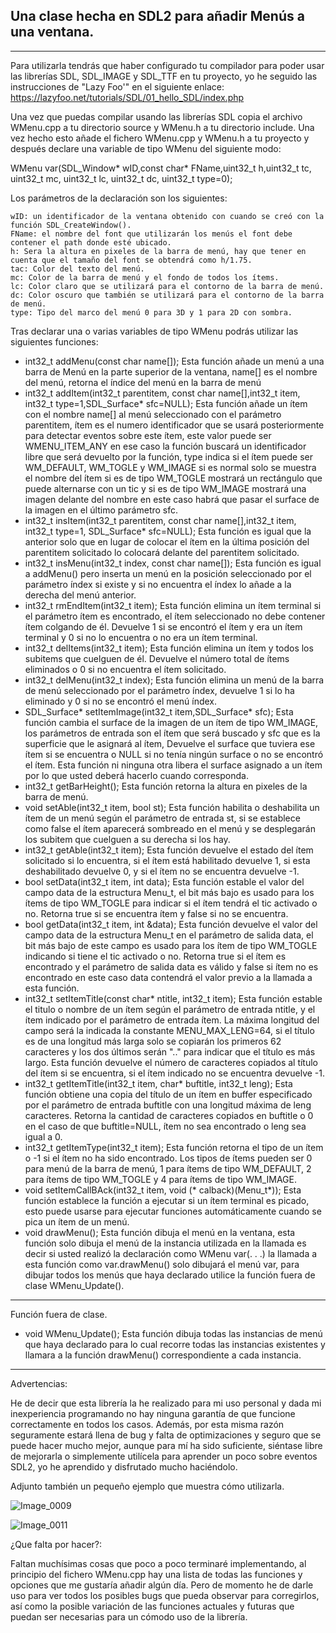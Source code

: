 ## Una clase hecha en SDL2 para añadir Menús a una ventana.
---------------------------------------------------------------------------------------------------
Para utilizarla tendrás que haber configurado tu compilador para poder usar las librerías SDL, SDL_IMAGE y SDL_TTF en tu proyecto, yo he seguido las instrucciones de "Lazy Foo'" en el siguiente enlace:
	https://lazyfoo.net/tutorials/SDL/01_hello_SDL/index.php
 
Una vez que puedas compilar usando las librerías SDL copia el archivo WMenu.cpp a tu directorio source y WMenu.h a tu directorio include.
Una vez hecho esto añade el fichero WMenu.cpp y WMenu.h a tu proyecto y después declare una variable de tipo WMenu del siguiente modo:

WMenu var(SDL_Window* wID,const char* FName,uint32_t h,uint32_t tc, uint32_t mc, uint32_t lc, uint32_t dc, uint32_t type=0);

Los parámetros de la declaración son los siguientes:


	wID: un identificador de la ventana obtenido con cuando se creó con la función SDL_CreateWindow().
	FName: el nombre del font que utilizarán los menús el font debe contener el path donde esté ubicado.
	h: Sera la altura en pixeles de la barra de menú, hay que tener en cuenta que el tamaño del font se obtendrá como h/1.75.
	tac: Color del texto del menú.
	mc: Color de la barra de menú y el fondo de todos los ítems.
	lc: Color claro que se utilizará para el contorno de la barra de menú.
	dc: Color oscuro que también se utilizará para el contorno de la barra de menú.
	type: Tipo del marco del menú 0 para 3D y 1 para 2D con sombra.
 
Tras declarar una o varias variables de tipo WMenu podrás utilizar las siguientes funciones:
  -	int32_t addMenu(const char name[]);
			Esta función añade un menú a una barra de Menú en la parte superior de la ventana, name[] es el nombre del menú, retorna el índice del menú en la barra de menú
  -	int32_t addItem(int32_t parentitem, const char name[],int32_t item, int32_t type=1,SDL_Surface* sfc=NULL);
			Esta función añade un ítem con el nombre name[] al menú seleccionado con el parámetro parentitem, ítem es el numero identificador que se usará posteriormente para detectar eventos sobre este ítem, este valor puede ser WMENU_ITEM_ANY en ese caso la función buscará un identificador libre que será devuelto por la función, type indica si el ítem puede ser WM_DEFAULT, WM_TOGLE y WM_IMAGE si es normal solo se muestra el nombre del ítem si es de tipo WM_TOGLE mostrará un rectángulo que puede alternarse con un tic y si es de tipo WM_IMAGE mostrará una imagen delante del nombre en este caso habrá que pasar el surface de la imagen en el último parámetro sfc.
  -	int32_t insItem(int32_t parentitem, const char name[],int32_t item, int32_t type=1, SDL_Surface* sfc=NULL);
			Esta función es igual que la anterior solo que en lugar de colocar el ítem en la última posición del parentitem solicitado lo colocará delante del parentitem solicitado.
  -	int32_t insMenu(int32_t index, const char name[]);
			Esta función es igual a addMenu() pero inserta un menú en la posición seleccionado por el parámetro índex si existe y si no encuentra el índex lo añade a la derecha del menú anterior.
  -	int32_t rmEndItem(int32_t item);
			Esta función elimina un ítem terminal si el parámetro ítem es encontrado, el ítem seleccionado no debe contener ítem colgando de él. Devuelve 1 si se encontró el ítem y era un ítem terminal y 0 si no lo encuentra o no era un ítem terminal.
  -	int32_t delItems(int32_t item);
			Esta función elimina un ítem y todos los subitems que cuelguen de él. Devuelve el número total de ítems eliminados o 0 si no encuentra el ítem solicitado.
  -	int32_t delMenu(int32_t index);
			Esta función elimina un menú de la barra de menú seleccionado por el parámetro índex, devuelve 1 si lo ha eliminado y 0 si no se encontró el menú índex.
  -	SDL_Surface* setItemImage(int32_t item,SDL_Surface* sfc);
			Esta función cambia el surface de la imagen de un ítem de tipo WM_IMAGE, los parámetros de entrada son el ítem que será buscado y sfc que es la superficie que le asignará al ítem, Devuelve el surface que tuviera ese ítem si se encuentra o NULL si no tenía ningún surface o no se encontró el ítem. Esta función ni ninguna otra libera el surface asignado a un ítem por lo que usted deberá hacerlo cuando corresponda.
  -	int32_t getBarHeight();
			Esta función retorna la altura en pixeles de la barra de menú.
  -	void setAble(int32_t item, bool st);
			Esta función habilita o deshabilita un ítem de un menú según el parámetro de entrada st, si se establece como false el ítem aparecerá sombreado en el menú y se desplegarán los subitem que cuelguen a su derecha si los hay.
  -	int32_t getAble(int32_t item);
			Esta función devuelve el estado del ítem solicitado si lo encuentra, si el ítem está habilitado devuelve 1, si esta deshabilitado devuelve 0, y si el ítem no se encuentra devuelve -1.
  -	bool setData(int32_t item, int data);
			Esta función estable el valor del campo data de la estructura Menu_t, el bit más bajo es usado para los ítems de tipo WM_TOGLE para indicar si el ítem tendrá el tic activado o no. Retorna true si se encuentra ítem y false si no se encuentra.
  -	bool getData(int32_t item, int &data);
			Esta función devuelve el valor del campo data de la estructura Menu_t en el parámetro de salida data, el bit más bajo de este campo es usado para los ítem de tipo WM_TOGLE indicando si tiene el tic activado o no. Retorna true si el ítem es encontrado y el parámetro de salida data es válido y false si ítem no es encontrado en este caso data contendrá el valor previo a la llamada a esta función.
  -	int32_t setItemTitle(const char* ntitle, int32_t item);
			Esta función estable el titulo o nombre de un ítem según el parámetro de entrada ntitle, y el ítem indicado por el parámetro de entrada ítem. La máxima longitud del campo será la indicada la constante MENU_MAX_LENG=64, si el título es de una longitud más larga solo se copiarán los primeros 62 caracteres y los dos últimos serán ".." para indicar que el título es más largo. Esta función devuelve el número de caracteres copiados al título del ítem si se encuentra, si el ítem indicado no se encuentra devuelve -1.
  -	int32_t getItemTitle(int32_t item, char* buftitle, int32_t leng);
			Esta función obtiene una copia del título de un ítem en buffer especificado por el parámetro de entrada buftitle con una longitud máxima de leng caracteres. Retorna la cantidad de caracteres copiados en buftitle o 0 en el caso de que buftitle=NULL, ítem no sea encontrado o leng sea igual a 0.
  -	int32_t getItemType(int32_t item); Esta función retorna el tipo de un ítem o -1 si el ítem no ha sido encontrado. Los tipos de ítems pueden ser 0 para menú de la barra de menú, 1 para ítems de tipo WM_DEFAULT, 2 para ítems de tipo WM_TOGLE y 4 para ítems de tipo WM_IMAGE.
  -	void setItemCallBAck(int32_t item, void (* calback)(Menu_t*));
			Esta función establece la función a ejecutar si un ítem terminal es picado, esto puede usarse para ejecutar funciones automáticamente cuando se pica un ítem de un menú.
  -	void drawMenu();
			Esta función dibuja el menú en la ventana, esta función solo dibuja el menú de la instancia utilizada en la llamada es decir si usted realizó la declaración como WMenu var(. . .) la llamada a esta función como var.drawMenu() solo dibujará el menú var, para dibujar todos los menús que haya declarado utilice la función fuera de clase WMenu_Update().
---------------------------------------------------------------------------------------------------
Función fuera de clase.
  -	void WMenu_Update();
			Esta función dibuja todas las instancias de menú que haya declarado para lo cual recorre todas las instancias existentes y llamara a la función drawMenu() correspondiente a cada instancia.

---------------------------------------------------------------------------------------------------
Advertencias:

He de decir que esta librería la he realizado para mi uso personal y dada mi inexperiencia programando no hay ninguna garantía de que funcione correctamente en todos los casos.
 Además, por esta misma razón seguramente estará llena de bug y falta de optimizaciones y seguro que se puede hacer mucho mejor, aunque para mí ha sido suficiente, siéntase libre de mejorarla o simplemente utilícela para aprender un poco sobre eventos SDL2, yo he aprendido y disfrutado mucho haciéndolo.
 
 Adjunto también un pequeño ejemplo que muestra cómo utilizarla.
 
![Image_0009](https://github.com/bacteriu/SDL2_WMENU/assets/66980919/6b8be19f-7fe6-4fe1-91b6-6bb97191a8d9)

![Image_0011](https://github.com/bacteriu/SDL2_WMENU/assets/66980919/3381b86b-6b9b-44d3-b9ed-f3493be5c1fd)

¿Que falta por hacer?:

Faltan muchísimas cosas que poco a poco terminaré implementando, al principio del fichero WMenu.cpp hay una lista de todas las funciones y opciones que me gustaría añadir algún día. Pero de momento he de darle uso para ver todos los posibles bugs que pueda observar para corregirlos, así como la posible variación de las funciones actuales y futuras que puedan ser necesarias para un cómodo uso de la librería.
